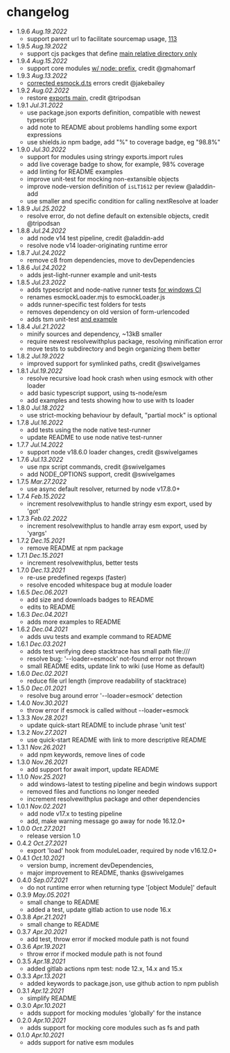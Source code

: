 # changelog

 * 1.9.6 _Aug.19.2022_
   * support parent url to facilitate sourcemap usage, [113](https://github.com/iambumblehead/esmock/issues/113)
 * 1.9.5 _Aug.19.2022_
   * support cjs packges that define [main relative directory only](https://github.com/iambumblehead/esmock/issues/119)
 * 1.9.4 _Aug.15.2022_
   * support core modules [w/ node: prefix](https://github.com/iambumblehead/resolvewithplus/pull/27), credit @gmahomarf
 * 1.9.3 _Aug.13.2022_
   * [corrected esmock.d.ts](https://github.com/iambumblehead/esmock/pull/111) errors credit @jakebailey
 * 1.9.2 _Aug.02.2022_
   * restore [exports main,](https://github.com/iambumblehead/esmock/pull/107) credit @tripodsan
 * 1.9.1 _Jul.31.2022_
   * use package.json exports definition, compatible with newest typescript
   * add note to README about problems handling some export expressions
   * use shields.io npm badge, add "%" to coverage badge, eg "98.8%"
 * 1.9.0 _Jul.30.2022_
   * support for modules using stringy exports.import rules
   * add live coverage badge to show, for example, 98% coverage
   * add linting for README examples
   * improve unit-test for mocking non-extansible objects
   * improve node-version definition of `isLT1612` per review @aladdin-add
   * use smaller and specific condition for calling nextResolve at loader
 * 1.8.9 _Jul.25.2022_
   * resolve error, do not define default on extensible objects, credit @tripodsan
 * 1.8.8 _Jul.24.2022_
   * add node v14 test pipeline, credit @aladdin-add
   * resolve node v14 loader-originating runtime error
 * 1.8.7 _Jul.24.2022_
   * remove c8 from dependencies, move to devDependencies
 * 1.8.6 _Jul.24.2022_
   * adds jest-light-runner example and unit-tests
 * 1.8.5 _Jul.23.2022_
   * adds typescript and node-native runner tests [for windows CI](https://github.com/iambumblehead/esmock/pull/80)
   * renames esmockLoader.mjs to esmockLoader.js
   * adds runner-specific test folders for tests
   * removes dependency on old version of form-urlencoded
   * adds tsm unit-test [and example](https://github.com/iambumblehead/esmock/pull/81)
 * 1.8.4 _Jul.21.2022_
   * minify sources and dependency, ~13kB smaller
   * require newest resolvewithplus package, resolving minification error
   * move tests to subdirectory and begin organizing them better
 * 1.8.2 _Jul.19.2022_
   * improved support for symlinked paths, credit @swivelgames
 * 1.8.1 _Jul.19.2022_
   * resolve recursive load hook crash when using esmock with other loader
   * add basic typescript support, using ts-node/esm
   * add examples and tests showing how to use with ts loader
 * 1.8.0 _Jul.18.2022_
   * use strict-mocking behaviour by default, "partial mock" is optional
 * 1.7.8 _Jul.16.2022_
   * add tests using the node native test-runner
   * update README to use node native test-runner
 * 1.7.7 _Jul.14.2022_
   * support node v18.6.0 loader changes, credit @swivelgames
 * 1.7.6 _Jul.13.2022_
   * use npx script commands, credit @swivelgames
   * add NODE_OPTIONS support, credit @swivelgames
 * 1.7.5 _Mar.27.2022_
   * use async default resolver, returned by node v17.8.0+
 * 1.7.4 _Feb.15.2022_
   * increment resolvewithplus to handle stringy esm export, used by 'got'
 * 1.7.3 _Feb.02.2022_
   * increment resolvewithplus to handle array esm export, used by 'yargs'
 * 1.7.2 _Dec.15.2021_
   * remove README at npm package
 * 1.7.1 _Dec.15.2021_
   * increment resolvewithplus, better tests
 * 1.7.0 _Dec.13.2021_
   * re-use predefined regexps (faster)
   * resolve encoded whitespace bug at module loader
 * 1.6.5 _Dec.06.2021_
   * add size and downloads badges to README
   * edits to README
 * 1.6.3 _Dec.04.2021_
   * adds more examples to README
 * 1.6.2 _Dec.04.2021_
   * adds uvu tests and example command to README
 * 1.6.1 _Dec.03.2021_
   * adds test verifying deep stacktrace has small path file:///
   * resolve bug: '--loader=esmock' not-found error not thrown
   * small README edits, update link to wiki (use Home as default)
 * 1.6.0 _Dec.02.2021_
   * reduce file url length (improve readability of stacktrace)
 * 1.5.0 _Dec.01.2021_
   * resolve bug around error '--loader=esmock' detection
 * 1.4.0 _Nov.30.2021_
   * throw error if esmock is called without --loader=esmock
 * 1.3.3 _Nov.28.2021_
   * update quick-start README to include phrase 'unit test'
 * 1.3.2 _Nov.27.2021_
   * use quick-start README with link to more descriptive README
 * 1.3.1 _Nov.26.2021_
   * add npm keywords, remove lines of code
 * 1.3.0 _Nov.26.2021_
   * add support for await import, update README
 * 1.1.0 _Nov.25.2021_
   * add windows-latest to testing pipeline and begin windows support
   * removed files and functions no longer needed
   * increment resolvewithplus package and other dependencies
 * 1.0.1 _Nov.02.2021_
   * add node v17.x to testing pipeline
   * add, make warning message go away for node 16.12.0+
 * 1.0.0 _Oct.27.2021_
   * release version 1.0
 * 0.4.2 _Oct.27.2021_
   * export 'load' hook from moduleLoader, required by node v16.12.0+
 * 0.4.1 _Oct.10.2021_
   * version bump, increment devDependencies,
   * major improvement to README, thanks @swivelgames
 * 0.4.0 _Sep.07.2021_
   * do not runtime error when returning type '[object Module]' default
 * 0.3.9 _May.05.2021_
   * small change to README
   * added a test, update gitlab action to use node 16.x
 * 0.3.8 _Apr.21.2021_
   * small change to README
 * 0.3.7 _Apr.20.2021_
   * add test, throw error if mocked module path is not found
 * 0.3.6 _Apr.19.2021_
   * throw error if mocked module path is not found
 * 0.3.5 _Apr.18.2021_
   * added gitlab actions npm test: node 12.x, 14.x and 15.x
 * 0.3.3 _Apr.13.2021_
   * added keywords to package.json, use github action to npm publish
 * 0.3.1 _Apr.12.2021_
   * simplify README
 * 0.3.0 _Apr.10.2021_
   * adds support for mocking modules 'globally' for the instance
 * 0.2.0 _Apr.10.2021_
   * adds support for mocking core modules such as fs and path
 * 0.1.0 _Apr.10.2021_
   * adds support for native esm modules
